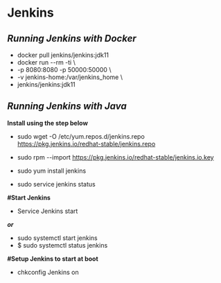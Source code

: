 # Jenkins 
***Running Jenkins with Docker***
-
- docker pull jenkins/jenkins:jdk11
- docker run --rm -ti \
-   -p 8080:8080 -p 50000:50000 \
-   -v jenkins-home:/var/jenkins_home \
-   jenkins/jenkins:jdk11

***Running Jenkins with Java***
- 
**Install using the step below**
- sudo wget -O /etc/yum.repos.d/jenkins.repo https://pkg.jenkins.io/redhat-stable/jenkins.repo

- sudo rpm --import https://pkg.jenkins.io/redhat-stable/jenkins.io.key
- sudo yum install jenkins
- sudo service jenkins status

**#Start Jenkins**
- Service Jenkins start

***or***
- sudo systemctl start jenkins
- $ sudo systemctl status jenkins

**#Setup Jenkins to start at boot**

- chkconfig Jenkins on
